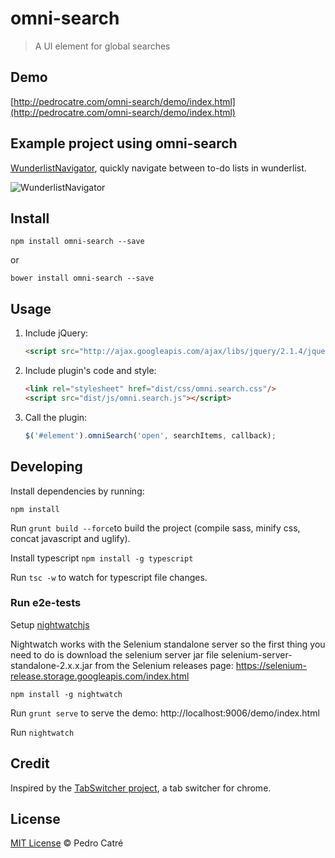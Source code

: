 # omni-search
> A UI element for global searches

## Demo

[http://pedrocatre.com/omni-search/demo/index.html](http://pedrocatre.com/omni-search/demo/index.html)

## Example project using omni-search

[WunderlistNavigator](https://github.com/pedrocatre/wunderlist-navigator/tree/feature/omni-search-lib),
quickly navigate between to-do lists in wunderlist.

![WunderlistNavigator](https://github.com/pedrocatre/wunderlist-navigator/raw/master/screenshots/demo.gif)

## Install

`npm install omni-search --save`

or

`bower install omni-search --save`

## Usage

1. Include jQuery:

	```html
	<script src="http://ajax.googleapis.com/ajax/libs/jquery/2.1.4/jquery.min.js"></script>
	```

2. Include plugin's code and style:

	```html
	<link rel="stylesheet" href="dist/css/omni.search.css"/>
	<script src="dist/js/omni.search.js"></script>
	```

3. Call the plugin:

	```javascript
	$('#element').omniSearch('open', searchItems, callback);
	```

## Developing

Install dependencies by running:

`npm install`

Run `grunt build --force`to build the project (compile sass, minify css, concat javascript and uglify).

Install typescript `npm install -g typescript`

Run `tsc -w` to watch for typescript file changes.

### Run e2e-tests

Setup [nightwatchjs](http://nightwatchjs.org/getingstarted)

Nightwatch works with the Selenium standalone server so the first thing you need to do is download the selenium server jar file selenium-server-standalone-2.x.x.jar from the Selenium releases page: https://selenium-release.storage.googleapis.com/index.html

`npm install -g nightwatch`

Run `grunt serve` to serve the demo: http://localhost:9006/demo/index.html

Run `nightwatch`

## Credit

Inspired by the [TabSwitcher project](https://github.com/kamranahmedse/tab-switcher), a tab switcher for chrome.

## License

[MIT License](http://pedrodcatre.mit-license.org/) © Pedro Catré
